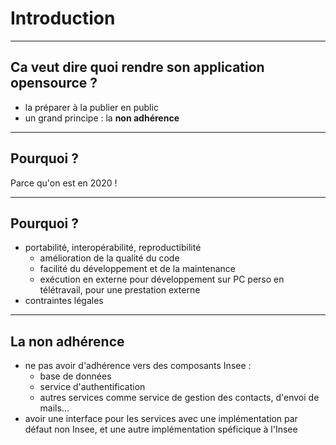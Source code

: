 # Introduction

----

## Ca veut dire quoi rendre son application opensource ?

- la préparer à la publier en public
- un grand principe : la **non adhérence**

----

## Pourquoi ?

Parce qu'on est en 2020 !

----

## Pourquoi ?

- portabilité, interopérabilité, reproductibilité 
    - amélioration de la qualité du code
    - facilité du développement et de la maintenance
    - exécution en externe pour développement sur PC perso en télétravail, pour une prestation externe
- contraintes légales

----

## La non adhérence

- ne pas avoir d'adhérence vers des composants Insee :
    - base de données
    - service d'authentification
    - autres services comme service de gestion des contacts, d'envoi de mails...
- avoir une interface pour les services avec une implémentation par défaut non Insee, et une autre implémentation spéficique à l'Insee
